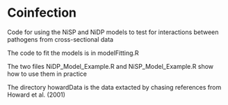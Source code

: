 # Coinfection
Code for using the NiSP and NiDP models to test for interactions between pathogens from cross-sectional data

The code to fit the models is in modelFitting.R

The two files NiDP_Model_Example.R and NiSP_Model_Example.R show how to use them in practice

The directory howardData is the data extacted by chasing references from Howard et al. (2001)
